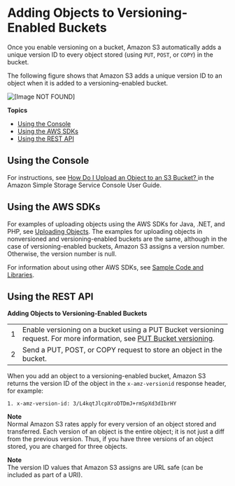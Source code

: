 # Adding Objects to Versioning\-Enabled Buckets<a name="AddingObjectstoVersioningEnabledBuckets"></a>

Once you enable versioning on a bucket, Amazon S3 automatically adds a unique version ID to every object stored \(using `PUT`, `POST`, or `COPY`\) in the bucket\. 

The following figure shows that Amazon S3 adds a unique version ID to an object when it is added to a versioning\-enabled bucket\. 

![\[Image NOT FOUND\]](http://docs.aws.amazon.com/AmazonS3/latest/dev/images/versioning_PUT_versionEnabled.png)

**Topics**
+ [Using the Console](#add-obj-versioning-enabled-bucket-console)
+ [Using the AWS SDKs](#add-obj-versioning-enabled-bucket-sdk)
+ [Using the REST API](#add-obj-versioning-enabled-bucket-rest)

## Using the Console<a name="add-obj-versioning-enabled-bucket-console"></a>

 For instructions, see [How Do I Upload an Object to an S3 Bucket? ](http://docs.aws.amazon.com/AmazonS3/latest/user-guide/upload-objects.html) in the Amazon Simple Storage Service Console User Guide\. 

## Using the AWS SDKs<a name="add-obj-versioning-enabled-bucket-sdk"></a>

For examples of uploading objects using the AWS SDKs for Java, \.NET, and PHP, see [Uploading Objects](UploadingObjects.md)\. The examples for uploading objects in nonversioned and versioning\-enabled buckets are the same, although in the case of versioning\-enabled buckets, Amazon S3 assigns a version number\. Otherwise, the version number is null\. 

For information about using other AWS SDKs, see [Sample Code and Libraries](https://aws.amazon.com/code/)\. 

## Using the REST API<a name="add-obj-versioning-enabled-bucket-rest"></a>


**Adding Objects to Versioning\-Enabled Buckets**  

|  |  | 
| --- |--- |
| 1 | Enable versioning on a bucket using a PUT Bucket versioning request\. For more information, see [PUT Bucket versioning](http://docs.aws.amazon.com/AmazonS3/latest/API/RESTBucketPUTVersioningStatus.html)\. | 
| 2 | Send a PUT, POST, or COPY request to store an object in the bucket\. | 

When you add an object to a versioning\-enabled bucket, Amazon S3 returns the version ID of the object in the `x-amz-versionid` response header, for example:

```
1. x-amz-version-id: 3/L4kqtJlcpXroDTDmJ+rmSpXd3dIbrHY
```

**Note**  
Normal Amazon S3 rates apply for every version of an object stored and transferred\. Each version of an object is the entire object; it is not just a diff from the previous version\. Thus, if you have three versions of an object stored, you are charged for three objects\. 

**Note**  
The version ID values that Amazon S3 assigns are URL safe \(can be included as part of a URI\)\.